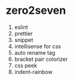 # zero2seven

1. eslint  
2. prettier  
3. snippet  
4. intellisense for css  
5. auto rename tag  
6. bracket pair colorizer  
7. css peek  
8. indent-rainbow  